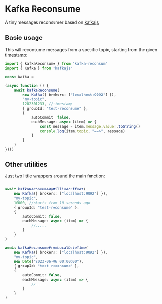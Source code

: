 # Kafka Reconsume

A tiny messages reconsumer based on [kafkajs](https://github.com/tulios/kafkajs)

## Basic usage

This will reconsume messages from a specific topic, starting from the given timestamp:

```typescript
import { kafkaReconsume } from "kafka-reconsum"
import { Kafka } from "kafkajs"

const kafka = 

(async function () { 
	await kafkaReconsume(
		new Kafka({ brokers: ["localhost:9092"] }), 
		"my-topic",
		1202301233, //timestamp
		{ groupId: "test-reconsume" },
		{
			autoCommit: false, 
			eachMessage: async (item) => {
				const message = item.message.value!.toString()
				console.log(item.topic, "==>", message)
			}
		}
	)
})()
```

## Other utilities

Just two little wrappers around the main function:

```typescript

await kafkaReconsumeByMillisecOffset(
	new Kafka({ brokers: ["localhost:9092"] }),  
	"my-topic",
	10000, //starts from 10 seconds ago
	{ groupId: "test-reconsume" },
	{
		autoCommit: false,
		eachMessage: async (item) => {
			//.....
		}
	}
)

await kafkaReconsumeFromLocalDateTime(
	new Kafka({ brokers: ["localhost:9092"] }),  
	"my-topic",
	new Date("2023-06-06 00:00:00"),
	{ groupId: "test-reconsume" },
	{
		autoCommit: false,
		eachMessage: async (item) => {
			//.....
		}
	}
)
```